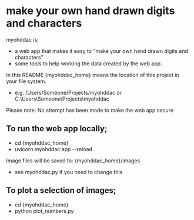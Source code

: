 # make your own hand drawn digits and characters

myohddac is;
- a web app that makes it easy to "make your own hand drawn digits and characters"
- some tools to help working the data created by the web app.


In this README {myohddac_home} means the location of this project in your file system.
- e.g. /Users/Someone/Projects/myohddac or C:\Users\Someone\Projects\myohddac

Please note: No attempt has been made to make the web app secure

## To run the web app locally;
- cd {myohddac_home}
- uvicorn myohddac:app --reload

Image files will be saved to: {myohddac_home}/images
- see myohddac.py if you need to change this

## To plot a selection of images;
- cd {myohddac_home}
- python plot_numbers.py
